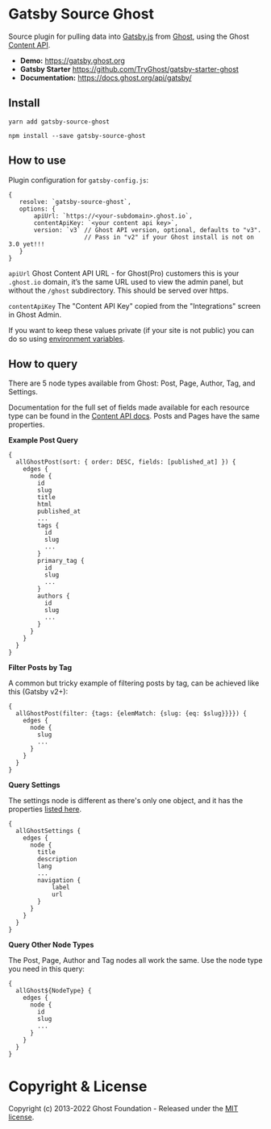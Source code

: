 # Gatsby Source Ghost

Source plugin for pulling data into [Gatsby.js](https://www.gatsbyjs.org/) from [Ghost](https://ghost.org), using the Ghost [Content API](https://docs.ghost.org/api/content/).

* **Demo:** https://gatsby.ghost.org
* **Gatsby Starter** https://github.com/TryGhost/gatsby-starter-ghost
* **Documentation:** https://docs.ghost.org/api/gatsby/


## Install

`yarn add gatsby-source-ghost`

`npm install --save gatsby-source-ghost`

## How to use

Plugin configuration for `gatsby-config.js`:

```
{
   resolve: `gatsby-source-ghost`,
   options: {
       apiUrl: `https://<your-subdomain>.ghost.io`,
       contentApiKey: `<your content api key>`,
       version: `v3` // Ghost API version, optional, defaults to "v3".
                     // Pass in "v2" if your Ghost install is not on 3.0 yet!!!
   }
}
```

`apiUrl`
 Ghost Content API URL - for Ghost(Pro) customers this is your `.ghost.io` domain, it’s the same URL used to view the admin panel, but without the `/ghost` subdirectory. This should be served over https.

`contentApiKey`
The "Content API Key" copied from the "Integrations" screen in Ghost Admin.

If you want to keep these values private (if your site is not public) you can do so using [environment variables](https://www.gatsbyjs.org/docs/environment-variables/).

## How to query

There are 5 node types available from Ghost: Post, Page, Author, Tag, and Settings.

Documentation for the full set of fields made available for each resource type can be
found in the [Content API docs](https://docs.ghost.org/api/content/). Posts and Pages have the same properties.

**Example Post Query**

```
{
  allGhostPost(sort: { order: DESC, fields: [published_at] }) {
    edges {
      node {
        id
        slug
        title
        html
        published_at
        ...
        tags {
          id
          slug
          ...
        }
        primary_tag {
          id
          slug
          ...
        }
        authors {
          id
          slug
          ...
        }
      }
    }
  }
}
```

**Filter Posts by Tag**

A common but tricky example of filtering posts by tag, can be achieved like this (Gatsby v2+):

```
{
  allGhostPost(filter: {tags: {elemMatch: {slug: {eq: $slug}}}}) {
    edges {
      node {
        slug
        ...
      }
    }
  }
}
```

**Query Settings**

The settings node is different as there's only one object, and it has the properties [listed here](https://docs.ghost.org/api/content/#settings).

```
{
  allGhostSettings {
    edges {
      node {
        title
        description
        lang
        ...
        navigation {
            label
            url
        }
      }
    }
  }
}
```

**Query Other Node Types**

The Post, Page, Author and Tag nodes all work the same. Use the node type you need in this query:


```
{
  allGhost${NodeType} {
    edges {
      node {
        id
        slug
        ...
      }
    }
  }
}
```



# Copyright & License

Copyright (c) 2013-2022 Ghost Foundation - Released under the [MIT license](LICENSE).
